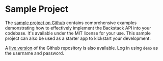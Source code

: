 # Sample Project

The [sample project on Github](https://github.com/deloachtech/backstack-vue) contains comprehensive examples demonstrating how to effectively implement the Backstack API into your codebase. It's available under the MIT license for your use. This sample project can also be used as a starter app to kickstart your development.

A [live version](https://main.d39dm9d7yu1652.amplifyapp.com/) of the Github repository is also available. Log in using `demo` as the username and password.
